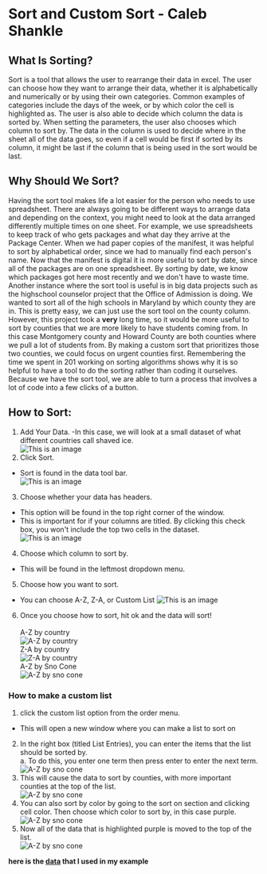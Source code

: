 # Sort and Custom Sort - Caleb Shankle
## What Is Sorting?
Sort is a tool that allows the user to rearrange their data in excel. The user can choose how they want to arrange their data, whether it is alphabetically and numerically or by using their own categories. Common examples of categories include the days of the week, or by which color the cell is highlighted as. The user is also able to decide which column the data is sorted by. When setting the parameters, the user also chooses which column to sort by. The data in the column is used to decide where in the sheet all of the data goes, so even if a cell would be first if sorted by its column, it might be last if the column that is being used in the sort would be last.
## Why Should We Sort?
  Having the sort tool makes life a lot easier for the person who needs to use spreadsheet. There are always going to be different ways to arrange data and depending on the context, you might need to look at the data arranged differently multiple times on one sheet. For example, we use spreadsheets to keep track of who gets packages and what day they arrive at the Package Center. When we had paper copies of the manifest, it was helpful to sort by alphabetical order, since we had to manually find each person's name. Now that the manifest is digital it is more useful to sort by date, since all of the packages are on one spreadsheet. By sorting by date, we know which packages got here most recently and we don't have to waste time. Another instance where the sort tool is useful is in big data projects such as the highschool counselor project that the Office of Admission is doing. We wanted to sort all of the high schools in Maryland by which county they are in. This is pretty easy, we can just use the sort tool on the county column. However, this project took a **very** long time, so it would be more useful to sort by counties that we are more likely to have students coming from. In this case Montgomery county and Howard County are both counties where we pull a lot of students from. By making a custom sort that prioritizes those two counties, we could focus on urgent counties first. Remembering the time we spent in 201 working on sorting algorithms shows why it is so helpful to have a tool to do the sorting rather than coding it ourselves. Because we have the sort tool, we are able to turn a process that involves a lot of code into a few clicks of a button. 
## How to Sort:
1. Add Your Data.
  -In this case, we will look at a small dataset of what different countries call shaved ice. <br>
 ![This is an image](https://github.com/cshankle/AdvancedDataScience/blob/gh-pages/hw1/Step%201.PNG)
2. Click Sort.
  - Sort is found in the data tool bar. <br>
   ![This is an image](https://github.com/cshankle/AdvancedDataScience/blob/gh-pages/hw1/Step%201.5.PNG)
3. Choose whether your data has headers.
  - This option will be found in the top right corner of the window.
  - This is important for if your columns are titled. By clicking this check box, you won't include the top two cells in the dataset. <br>
 ![This is an image](https://github.com/cshankle/AdvancedDataScience/blob/gh-pages/hw1/Step%202.1.PNG)
4. Choose which column to sort by.
  - This will be found in the leftmost dropdown menu.
5. Choose how you want to sort. <br>
  - You can choose A-Z, Z-A, or Custom List
   ![This is an image](https://github.com/cshankle/AdvancedDataScience/blob/gh-pages/hw1/Step%202.PNG)
6. Once you choose how to sort, hit ok and the data will sort! <br> <br>
  A-Z by country<br>
 ![A-Z by country](https://github.com/cshankle/AdvancedDataScience/blob/gh-pages/hw1/Step%202.2.PNG) <br> 
  Z-A by country <br> ![Z-A by country](https://github.com/cshankle/AdvancedDataScience/blob/gh-pages/hw1/Step%202.3.PNG) <br> 
 A-Z by Sno Cone <br> ![A-Z by sno cone](https://github.com/cshankle/AdvancedDataScience/blob/gh-pages/hw1/Step%202.4.PNG) 


### How to make a custom list
1. click the custom list option from the order menu. 
- This will open a new window where you can make a list to sort on
2. In the right box (titled List Entries), you can enter the items that the list should be sorted by. <br>
  a. To do this, you enter one term then press enter to enter the next term. <br>
 ![A-Z by sno cone](https://github.com/cshankle/AdvancedDataScience/blob/gh-pages/hw1/Step%203.1.PNG)
3. This will cause the data to sort by counties, with more important counties at the top of the list. <br>
![A-Z by sno cone](https://github.com/cshankle/AdvancedDataScience/blob/gh-pages/hw1/Step%203.2.PNG)
4. You can also sort by color by going to the sort on section and clicking cell color. Then choose which color to sort by, in this case purple. <br>
![A-Z by sno cone](https://github.com/cshankle/AdvancedDataScience/blob/gh-pages/hw1/Step%203.3.PNG)
5. Now all of the data that is highlighted purple is moved to the top of the list. <br>
![A-Z by sno cone](https://github.com/cshankle/AdvancedDataScience/blob/gh-pages/hw1/Step%203.4.PNG)

**here is the [data](https://github.com/cshankle/AdvancedDataScience/blob/gh-pages/hw1/homework%201.xlsx) that I used in my example**

